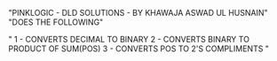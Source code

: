 "PINKLOGIC - DLD SOLUTIONS - BY KHAWAJA ASWAD UL HUSNAIN"
"DOES THE FOLLOWING"

"
1 - CONVERTS DECIMAL TO BINARY
2 - CONVERTS BINARY TO PRODUCT OF SUM(POS)
3 - CONVERTS POS TO 2'S COMPLIMENTS
"